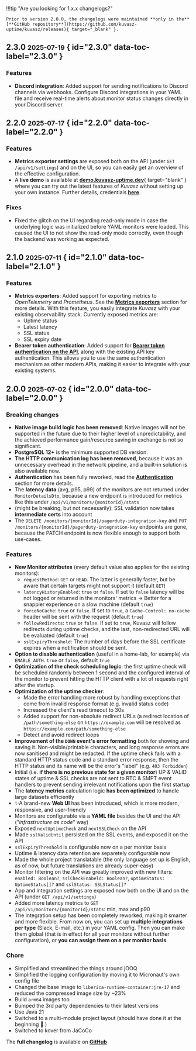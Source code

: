 !!!tip "Are you looking for 1.x.x changelogs?"

    Prior to version 2.0.0, the changelogs were maintained **only in the** [**GitHub repository**](https://github.com/kuvasz-uptime/kuvasz/releases){ target="_blank" }.

## 2.3.0 <small>2025-07-19</small> { id="2.3.0" data-toc-label="2.3.0" }

### Features

- **Discord integration**: Added support for sending notifications to Discord channels via webhooks. Configure Discord integrations in your YAML file and receive real-time alerts about monitor status changes directly in your Discord server.

## 2.2.0 <small>2025-07-17</small> { id="2.2.0" data-toc-label="2.2.0" }

### Features

- **Metrics exporter settings** are exposed both on the API (under `GET /api/v1/settings`) and on the UI, so you can easily get an overview of the effective configuration.
- A **live demo** is available at [**demo.kuvasz-uptime.dev**](https://demo.kuvasz-uptime.dev){ target="blank" } where you can try out the latest features of _Kuvasz_ without setting up your own instance. Further details, credentials [**here**](demo.md).

### Fixes

- Fixed the glitch on the UI regarding read-only mode in case the underlying logic was initialized before YAML monitors were loaded. This caused the UI to not show the read-only mode correctly, even though the backend was working as expected.

## 2.1.0 <small>2025-07-11</small> { id="2.1.0" data-toc-label="2.1.0" }

### Features

- **Metrics exporters**: Added support for exporting metrics to _OpenTelemetry_ and _Prometheus_. See the [**Metrics exporters**](setup/metrics-exporters.md) section for more details. With this feature, you easily integrate _Kuvasz_ with your existing observability stack. Currently exposed metrics are:
    - Uptime status
    - Latest latency
    - SSL status
    - SSL expiry date
- **Bearer token authentication**: Added support for [**Bearer token authentication on the API**](features/api.md#authentication), along with the existing API key authentication. This allows you to use the same authentication mechanism as other modern APIs, making it easier to integrate with your existing systems.

## 2.0.0 <small>2025-07-02</small> { id="2.0.0" data-toc-label="2.0.0" }

### Breaking changes

- **Native image build logic has been removed**: Native images will not be supported in the future due to their higher level of unpredictability, and the achieved performance gain/resource saving in exchange is not so significant.
- **PostgreSQL 12+** is the minimum supported DB version.
- **The HTTP communication log has been removed**, because it was an unnecessary overhead in the network pipeline, and a built-in solution is also available now.
- **Authentication** has been fully reworked, read the [**Authentication**](setup/configuration.md#authentication) section for more details.
- The **latency data** (avg, p95, p99) of the monitors are not returned under `MonitorDetailsDto`, because a new endpoint is introduced for metrics like this under `/api/v1/monitors/{monitorId}/stats`
- (might be breaking, but not necessarily): SSL validation now takes **intermediate certs** into account
- The `DELETE /monitors/{monitorId}/pagerduty-integration-key` and `PUT /monitors/{monitorId}/pagerduty-integration-key` endpoints are gone, because the PATCH endpoint is now flexible enough to support both use-cases.

### Features

- **New Monitor attributes** (every default value also applies for the existing monitors):
    * `requestMethod`: `GET` or `HEAD`. The latter is generally faster, but be aware that certain targets might not support it (default `GET`)
    * `latencyHistoryEnabled`: `true` or `false`. If set to `false` latency will be not logged or returned in the monitors' metrics -> Better for a snappier experience on a slow machine (default `true`)
    * `forceNoCache`: `true` or `false`. If set to `true`, a `Cache-Control: no-cache` header will be sent with the request (default `true`)
    * `followRedirects`: `true` or `false`. If set to `true`, Kuvasz will follow redirects during uptime checks, and the last, non-redirected URL will be evaluated (default `true`)
    * `sslExpiryThreshold`: The number of days before the SSL certificate expires when a notification should be sent.
- **Option to disable authentication** (useful in a home-lab, for example) via `ENABLE_AUTH`. `true` or `false`, default `true`
- **Optimization of the check scheduling logic**: the first uptime check will be scheduled randomly between 1 second and the configured interval of the monitor to prevent hitting the HTTP client with a lot of requests right after the startup.
- **Optimization of the uptime checker**:
    * Made the error handling more robust by handling exceptions that come from invalid response format (e.g. invalid status code)
    * Increased the client's read timeout to 30s
    * Added support for non-absolute redirect URLs (a redirect location of `/path/something-else` on `https://example.com` will be resolved as `https://example.com/path/something-else`
    * Detect and avoid redirect loops
- **Improvement of the `DOWN` event's error formatting** both for showing and saving it. Non-visible/printable characters, and long response errors are now sanitised and might be redacted. If the uptime check fails with a standard HTTP status code and a standard error response, then the HTTP status and its name will be the error's "label" (e.g. `403 Forbidden`)
- Initial (i.e. **if there is no previous state for a given monitor**) UP & VALID states of uptime & SSL checks are not sent to RTC & SMPT event handlers to prevent sending irrelevant notifications upon the first startup
- The **latency metrics** calculation logic **has been optimized** to handle large datasets efficiently
- ✨A brand-new **Web UI** has been introduced, which is more modern, responsive, and user-friendly
- Monitors are configurable via a **YAML file** besides the UI and the API ("_infrastructure as code_" way)
- Exposed `nextUptimeCheck` and `nextSSLCheck` on the API
- Made `sslValidUntil` persisted on the SSL events, and exposed it on the API
- `sslExpiryThreshold` is configurable now on a per monitor basis
- Uptime & latency data retention are separetely configurable now
- Made the whole project translatable (the only language set up is English, as of now, but future translations are already super-easy)
- Monitor filtering on the API was greatly improved with new filters: `enabled: Boolean?`, `sslCheckEnabeld: Boolean?`, `uptimeStatus: UptimeStatus[]?` and `sslStatus: SSLStatus[]?`
- App and integration settings are exposed now both on the UI and on the API (under `GET /api/v1/settings`)
- Added more latency metrics to `GET /api/v1/monitors/{monitorId}/stats`: min, max and p90
- The integration setup has been completely reworked, making it smarter and more flexible. From now on, you can set up **multiple integrations per type** (Slack, E-mail, etc.) in your YAML config. Then you can make them global (that is in effect for all your monitors without further configuration), or **you can assign them on a per monitor basis**.

### Chore
- Simplified and streamlined the things around jOOQ
- Simplified the logging configuration by moving it to Micronaut's own config file
- Changed the base image to `liberica-runtime-container:jre-17` and reduced the compressed image size by ~23%
- Build `arm64` images too
- Bumped the 3rd party dependencies to their latest versions
- Use Java 21
- Switched to a multi-module project layout (should have done it at the beginning 🤦 )
- Switched to kover from JaCoCo

The **full changelog** is available on [**GitHub**](https://github.com/kuvasz-uptime/kuvasz/releases/tag/2.0.0)

